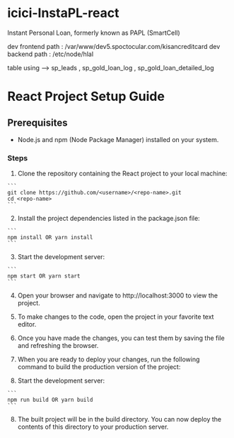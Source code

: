 # icici-InstaPL-react
Instant Personal Loan, formerly known as PAPL (SmartCell)

dev frontend path : /var/www/dev5.spoctocular.com/kisancreditcard
dev backend path : /etc/node/hlal


table using --> sp_leads , sp_gold_loan_log , sp_gold_loan_detailed_log


# React Project Setup Guide
## Prerequisites
 * Node.js and npm (Node Package Manager) installed on your system.
 
### Steps
1. Clone the repository containing the React project to your local machine:
````
```
git clone https://github.com/<username>/<repo-name>.git
cd <repo-name>
```
````
2. Install the project dependencies listed in the package.json file:
````
```
npm install OR yarn install
```
````
3. Start the development server:
````
```
npm start OR yarn start
```
````
4. Open your browser and navigate to http://localhost:3000 to view the project.

5. To make changes to the code, open the project in your favorite text editor.

6. Once you have made the changes, you can test them by saving the file and refreshing the browser.

7. When you are ready to deploy your changes, run the following command to build the production version of the project:
3. Start the development server:
````
```
npm run build OR yarn build
```
````
8. The built project will be in the build directory. You can now deploy the contents of this directory to your production server.
